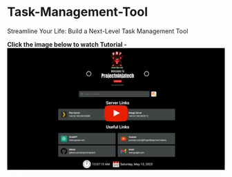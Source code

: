 # Task-Management-Tool
Streamline Your Life: Build a Next-Level Task Management Tool

<b>Click the image below to watch Tutorial -</b>
[![IMAGE ALT TEXT HERE](https://github.com/projectninjatech/Startup-Page/blob/main/startup_page.png)](https://youtu.be/qpik_b-O0iI)
